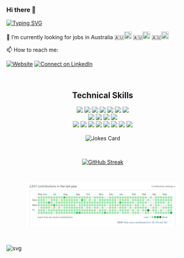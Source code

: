 ### Hi there 👋

[![Typing SVG](https://readme-typing-svg.herokuapp.com?color=F7BF73&multiline=true&height=90&lines=I'm+Shayan.+I+am+a+System+Designer%2C+;FullStack+Developer+and+System;Administrator.+%3AD)](https://git.io/typing-svg)

🔭 I’m currently looking for jobs in Australia <span>&#127462;&#127482;<img src="https://emojiguide.org/images/emoji/8/1elf6is2xyvz8.png" width="20" height="20"></span> <span>&#127462;&#127482;<img src="https://emojiguide.org/images/emoji/8/1elf6is2xyvz8.png" width="20" height="20"></span> <span>&#127462;&#127482;<img src="https://emojiguide.org/images/emoji/8/1elf6is2xyvz8.png" width="20" height="20"></span>

📫 How to reach me:

[![Website](https://img.shields.io/static/v1?label=&message=Personal%20Website&color=red)](https://motalebi.me) [![Connect on LinkedIn](https://img.shields.io/badge/--linkedin?label=LinkedIn&logo=LinkedIn&style=social)](https://linkedin.motalebi.me)

&nbsp;&nbsp;&nbsp;

  <h2 align="center">Technical Skills</h2>

  <div align="center">
    <img src="https://img.shields.io/static/v1?label=&style=for-the-badge&message=TYPESCRIPT&color=457B9D"/>
    <img src="https://img.shields.io/static/v1?label=&style=for-the-badge&message=JAVASCRIPT&color=FFD166"/>
    <img src="https://img.shields.io/static/v1?label=&style=for-the-badge&message=PYTHON&color=90A959"/>
    <img src="https://img.shields.io/static/v1?label=&style=for-the-badge&message=PHP&color=8892BF"/>
    <img src="https://img.shields.io/static/v1?label=&style=for-the-badge&message=C/C%2B%2B&color=F1FAEE"/>
    <img src="https://img.shields.io/static/v1?label=&style=for-the-badge&message=C%23&color=1D3557"/>
    <img src="https://img.shields.io/static/v1?label=&style=for-the-badge&message=SQL&color=F4989C"/>
  </div>
  
  <div align="center">
    <img src="https://img.shields.io/static/v1?label=&style=for-the-badge&message=MySQL&color=BD591A"/>
    <img src="https://img.shields.io/static/v1?label=&style=for-the-badge&message=MongoDB&color=8FDC97"/>
    <img src="https://img.shields.io/static/v1?label=&style=for-the-badge&message=PostgreQSL&color=336690"/>
    <img src="https://img.shields.io/static/v1?label=&style=for-the-badge&message=REDIS&color=A70303"/>
  </div>
  
    
  <div align="center">
    <img src="https://img.shields.io/static/v1?label=&style=for-the-badge&message=React%20in%20NEXT.JS&color=0070F3"/>
    <img src="https://img.shields.io/static/v1?label=&style=for-the-badge&message=Vue3%20in%20NUXT.JS&color=4DE7A8"/>
    <img src="https://img.shields.io/static/v1?label=&style=for-the-badge&message=LARAVEL%E2%9D%A4%EF%B8%8F&color=F9322C"/>
    <img src="https://img.shields.io/static/v1?label=&style=for-the-badge&message=REACT-NATIVE&color=61DAFB"/>
    <img src="https://img.shields.io/static/v1?label=&style=for-the-badge&message=EXPRES.JS&color=DACC3E"/>
    <img src="https://img.shields.io/static/v1?label=&style=for-the-badge&message=ADONIS.JS&color=5A45FF"/>
    <img src="https://img.shields.io/static/v1?label=&style=for-the-badge&message=DJANGO&color=51BE95"/>
    <img src="https://img.shields.io/static/v1?label=&style=for-the-badge&message=NEST.JS&color=DDEBE9"/>
  </div>
&nbsp;&nbsp;
  <div align="center">
<img src="https://readme-jokes.vercel.app/api" alt="Jokes Card" /></div>

&nbsp;&nbsp;

  <div align="center">

[![GitHub Streak](http://github-readme-streak-stats.herokuapp.com?user=shayan3k&theme=dark&date_format=M%20j%5B%2C%20Y%5D)](https://git.io/streak-stats)

  </div>
&nbsp;&nbsp;
  <div align="center">

<img alt="" width="400" src="https://github.com/shayan3k/shayan3k/raw/master/contribution.jpg" alt=""></img>

</div>
&nbsp;&nbsp;

![svg](https://raw.githubusercontent.com/yoshi389111/github-profile-3d-contrib/main/docs/demo/profile-gitblock.svg)

</a>
